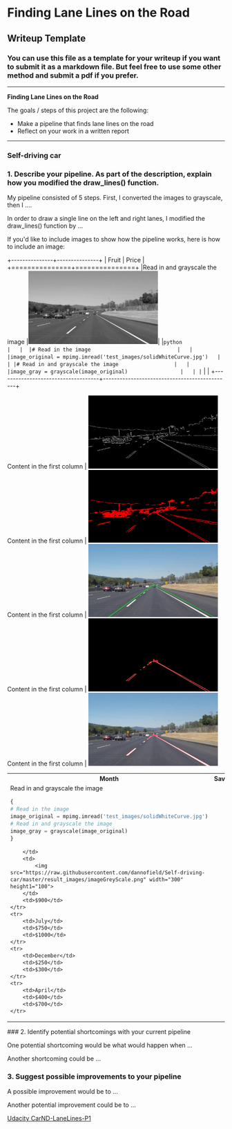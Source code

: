 # **Finding Lane Lines on the Road** 

## Writeup Template

### You can use this file as a template for your writeup if you want to submit it as a markdown file. But feel free to use some other method and submit a pdf if you prefer.

---

**Finding Lane Lines on the Road**

The goals / steps of this project are the following:
* Make a pipeline that finds lane lines on the road
* Reflect on your work in a written report


[//]: # (Image References)

[image1]: ./examples/grayscale.jpg "Grayscale"

---

### Self-driving car

### 1. Describe your pipeline. As part of the description, explain how you modified the draw_lines() function.

My pipeline consisted of 5 steps. First, I converted the images to grayscale, then I .... 

In order to draw a single line on the left and right lanes, I modified the draw_lines() function by ...

If you'd like to include images to show how the pipeline works, here is how to include an image: 

+---------------+---------------+
| Fruit         | Price         | 
+===============+===============+
|Read in and grayscale the image					|<img src="https://raw.githubusercontent.com/dannofield/Self-driving-car/master/result_images/imageGreyScale.png" width="300" height1="100">|
|```python								|	| 
|# Read in the image							|	|
|image_original = mpimg.imread('test_images/solidWhiteCurve.jpg')	|	|
|# Read in and grayscale the image					|	|
|image_gray = grayscale(image_original)					|	|
|```									|	|
+------------------------------------+----------------------------------------------+

 
Content in the first column | <img src="https://raw.githubusercontent.com/dannofield/Self-driving-car/master/result_images/imageCanny.png" width="300" height1="100">
Content in the first column | <img src="https://raw.githubusercontent.com/dannofield/Self-driving-car/master/result_images/imageHoughLinesUnmasked.png" width="300" height1="100">
Content in the first column | <img src="https://raw.githubusercontent.com/dannofield/Self-driving-car/master/result_images/imageAreaOfInteres.png" width="300" height1="100">
Content in the first column | <img src="https://raw.githubusercontent.com/dannofield/Self-driving-car/master/result_images/imageHoughLinesPlusCanny.png" width="300" height1="100">
Content in the first column | <img src="https://raw.githubusercontent.com/dannofield/Self-driving-car/master/result_images/imageHoughLinesPlusOriginal.png" width="300" height1="100">

<table>
	<tr>
		<th>Month</th>
		<th>Savings</th>
		<th>Spending</th>
 	</tr>
 	<tr>
  		<td>
			Read in and grayscale the image
			
```python
{
# Read in the image
image_original = mpimg.imread('test_images/solidWhiteCurve.jpg')
# Read in and grayscale the image
image_gray = grayscale(image_original)
}
```
			
		
		</td>
   		<td>
			<img src="https://raw.githubusercontent.com/dannofield/Self-driving-car/master/result_images/imageGreyScale.png" width="300" height1="100">
		</td>
		<td>$900</td>
 	</tr>
	<tr>
  		<td>July</td>
   		<td>$750</td>
		<td>$1000</td>
 	</tr>
	<tr>
  		<td>December</td>
   		<td>$250</td>
		<td>$300</td>
 	</tr>
	<tr>
  		<td>April</td>
   		<td>$400</td>
		<td>$700</td>
 	</tr>
</table>
### 2. Identify potential shortcomings with your current pipeline


One potential shortcoming would be what would happen when ... 

Another shortcoming could be ...


### 3. Suggest possible improvements to your pipeline

A possible improvement would be to ...

Another potential improvement could be to ...

[Udacity CarND-LaneLines-P1](https://github.com/udacity/CarND-LaneLines-P1)
